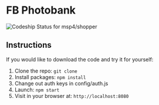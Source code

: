 # FB Photobank

![Codeship Status for msp4/shopper](https://www.codeship.io/projects/82d57210-0e1a-0134-fbc1-1a3a57c424fc/status)

## Instructions

If you would like to download the code and try it for yourself:

1. Clone the repo: `git clone`
2. Install packages: `npm install`
3. Change out auth keys in config/auth.js
4. Launch: `npm start`
5. Visit in your browser at: `http://localhost:8080`